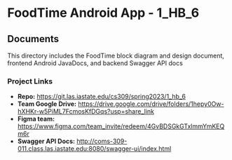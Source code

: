 # FoodTime Android App - 1_HB_6

## Documents

This directory includes the FoodTime block diagram and design document, frontend Android JavaDocs, and backend Swagger API docs

### Project Links

- **Repo:** https://git.las.iastate.edu/cs309/spring2023/1_hb_6
- **Team Google Drive:** https://drive.google.com/drive/folders/1hepy0Ow-hXHKr-w5PiML7FcmosKfDGqs?usp=share_link
- **Figma team:** https://www.figma.com/team_invite/redeem/4GvBDSGkGTxlmmYmKEQm6r
- **Swagger API Docs:** http://coms-309-011.class.las.iastate.edu:8080/swagger-ui/index.html
